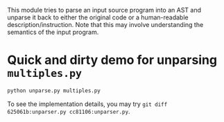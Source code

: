 This module tries to parse an input source program into an AST and
unparse it back to either the original code or a human-readable
description/instruction. Note that this may involve understanding the semantics
of the input program.

# Quick and dirty demo for unparsing `multiples.py`
```sh
python unparse.py multiples.py
```

To see the implementation details, you may try
`git diff 625061b:unparser.py cc81106:unparser.py`.

